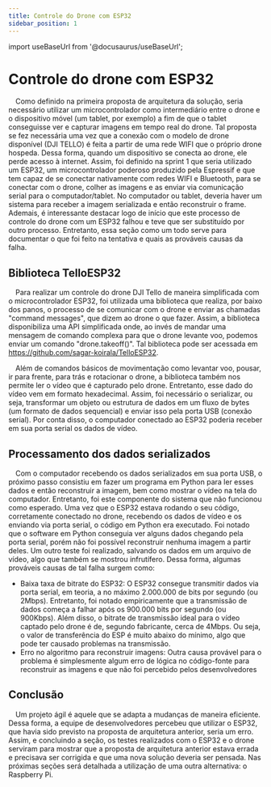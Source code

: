 ```yaml
---
title: Controle do Drone com ESP32
sidebar_position: 1
---
```


import useBaseUrl from '@docusaurus/useBaseUrl';

# Controle do drone com ESP32
&emsp;Como definido na primeira proposta de arquitetura da solução, seria necessário utilizar um microcontrolador como intermediário entre o drone e o dispositivo móvel (um tablet, por exemplo) a fim de que o tablet conseguisse ver e capturar imagens em tempo real do drone. Tal proposta se fez necessária uma vez que a conexão com o modelo de drone disponível (DJI TELLO) é feita a partir de uma rede WIFI que o próprio drone hospeda. Dessa forma, quando um dispositivo se conecta ao drone, ele perde acesso à internet. Assim, foi definido na sprint 1 que seria utilizado um ESP32, um microcontrolador poderoso produzido pela Espressif e que tem capaz de se conectar nativamente com redes WIFI e Bluetooth, para se conectar com o drone, colher as imagens e as enviar via comunicação serial para o computador/tablet. No computador ou tablet, deveria haver um sistema para receber a imagem serializada e então reconstruir o frame. Ademais, é interessante destacar logo de início que este processo de controle do drone com um ESP32 falhou e teve que ser substituído por outro processo. Entretanto, essa seção como um todo serve para documentar o que foi feito na tentativa e quais as prováveis causas da falha.

## Biblioteca TelloESP32
&emsp;Para realizar um controle do drone DJI Tello de maneira simplificada com o microcontrolador ESP32, foi utilizada uma biblioteca que realiza, por baixo dos panos, o processo de se comunicar com o drone e enviar as chamadas "command messages", que dizem ao drone o que fazer. Assim, a biblioteca disponibiliza uma API simplificada onde, ao invés de mandar uma mensagem de comando complexa para que o drone levante voo, podemos enviar um comando "drone.takeoff()". Tal biblioteca pode ser acessada em https://github.com/sagar-koirala/TelloESP32. 

&emsp;Além de comandos básicos de movimentação como levantar voo, pousar, ir para frente, para trás e rotacionar o drone, a biblioteca também nos permite ler o vídeo que é capturado pelo drone. Entretanto, esse dado do vídeo vem em formato hexadecimal. Assim, foi necessário o serializar, ou seja, transformar um objeto ou estrutura de dados em um fluxo de bytes (um formato de dados sequencial) e enviar isso pela porta USB (conexão serial). Por conta disso, o computador conectado ao ESP32 poderia receber em sua porta serial os dados de vídeo. 

## Processamento dos dados serializados
&emsp;Com o computador recebendo os dados serializados em sua porta USB, o próximo passo consistiu em fazer um programa em Python para ler esses dados e então reconstruir a imagem, bem como mostrar o vídeo na tela do computador. Entretanto, foi este componente do sistema que não funcionou como esperado. Uma vez que o ESP32 estava rodando o seu código, corretamente conectado no drone, recebendo os dados de vídeo e os enviando via porta serial, o código em Python era executado. Foi notado que o software em Python conseguia ver alguns dados chegando pela porta serial, porém não foi possível reconstruir nenhuma imagem a partir deles. Um outro teste foi realizado, salvando os dados em um arquivo de vídeo, algo que também se mostrou infrutífero. Dessa forma, algumas prováveis causas de tal falha surgem como:
* Baixa taxa de bitrate do ESP32: O ESP32 consegue transmitir dados via porta serial, em teoria, a no máximo 2.000.000 de bits por segundo (ou 2Mbps). Entretanto, foi notado empiricamente que a transmissão de dados começa a falhar após os 900.000 bits por segundo (ou 900Kbps). Além disso, o bitrate de transmissão ideal para o vídeo captado pelo drone é de, segundo fabricante, cerca de 4Mbps. Ou seja, o valor de transferência do ESP é muito abaixo do mínimo, algo que pode ter causado problemas na transmissão.
* Erro no algoritmo para reconstruir imagens: Outra causa provável para o problema é simplesmente algum erro de lógica no código-fonte para reconstruir as imagens e que não foi percebido pelos desenvolvedores

## Conclusão
&emsp;Um projeto ágil é aquele que se adapta a mudanças de maneira eficiente. Dessa forma, a equipe de desenvolvedores percebeu que utilizar o ESP32, que havia sido previsto na proposta de arquitetura anterior, seria um erro. Assim, e concluindo a seção, os testes realizados com o ESP32 e o drone serviram para mostrar que a proposta de arquitetura anterior estava errada e precisava ser corrigida e que uma nova solução deveria ser pensada. Nas próximas seções será detalhada a utilização de uma outra alternativa: o Raspberry Pi.


